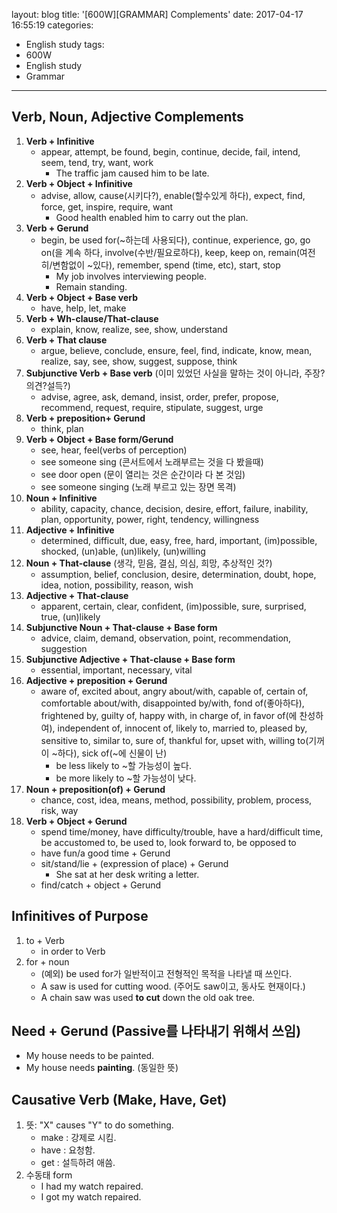 layout: blog
title: '[600W][GRAMMAR] Complements'
date: 2017-04-17 16:55:19
categories: 
- English study
tags:
- 600W
- English study
- Grammar
---

## Verb, Noun, Adjective Complements

1. **Verb + Infinitive**
    - appear, attempt, be found, begin, continue, decide, fail, intend, seem, tend, try, want, work
        - The traffic jam caused him to be late.
1. **Verb + Object + Infinitive**
    - advise, allow, cause(시키다?), enable(할수있게 하다), expect, find, force, get, inspire, require, want
        - Good health enabled him to carry out the plan.
2. **Verb + Gerund**
    - begin, be used for(~하는데 사용되다), continue, experience, go, go on(을 계속 하다, involve(수반/필요로하다), keep, keep on, remain(여전히/변함없이 ~있다), remember, spend (time, etc), start, stop
        - My job involves interviewing people.
        - Remain standing.
3. **Verb + Object + Base verb**
    - have, help, let, make
4. **Verb + Wh-clause/That-clause**
    - explain, know, realize, see, show, understand
5. **Verb + That clause**
    - argue, believe, conclude, ensure, feel, find, indicate, know, mean, realize, say, see, show, suggest, suppose, think
6. **Subjunctive Verb + Base verb** (이미 있었던 사실을 말하는 것이 아니라, 주장?의견?설득?)
    - advise, agree, ask, demand, insist, order, prefer, propose, recommend, request, require, stipulate, suggest, urge
1. **Verb + preposition+ Gerund**
    - think, plan
1. **Verb + Object + Base form/Gerund**
    - see, hear, feel(verbs of perception)
    - see someone sing (콘서트에서 노래부르는 것을 다 봤을때)
    - see door open (문이 열리는 것은 순간이라 다 본 것임)
    - see someone singing (노래 부르고 있는 장면 목격)
1. **Noun + Infinitive**
    - ability, capacity, chance, decision, desire, effort, failure, inability, plan, opportunity, power, right, tendency, willingness
1. **Adjective + Infinitive**
    - determined, difficult, due, easy, free, hard, important, (im)possible, shocked, (un)able, (un)likely, (un)willing
1. **Noun + That-clause** (생각, 믿음, 결심, 의심, 희망, 추상적인 것?)
    - assumption, belief, conclusion, desire, determination, doubt, hope, idea, notion, possibility, reason, wish
1. **Adjective + That-clause**
    - apparent, certain, clear, confident, (im)possible, sure, surprised, true, (un)likely
1. **Subjunctive Noun + That-clause + Base form**
    - advice, claim, demand, observation, point, recommendation, suggestion 
1. **Subjunctive Adjective + That-clause + Base form**
    - essential, important, necessary, vital
1. **Adjective + preposition + Gerund**
    - aware of, excited about, angry about/with, capable of, certain of, comfortable about/with, disappointed by/with, fond of(좋아하다), frightened by, guilty of, happy with, in charge of, in favor of(에 찬성하여), independent of, innocent of, likely to, married to, pleased by, sensitive to, similar to, sure of, thankful for, upset with, willing to(기꺼이 ~하다), sick of(~에 신물이 난)
        - be less likely to ~할 가능성이 높다.
        - be more likely to ~할 가능성이 낮다.
1. **Noun + preposition(of) + Gerund**
    - chance, cost, idea, means, method, possibility, problem, process, risk, way
1. **Verb + Object + Gerund**
    - spend time/money, have difficulty/trouble, have a hard/difficult time, be accustomed to, be used to, look forward to, be opposed to
    - have fun/a good time + Gerund
    - sit/stand/lie + (expression of place) + Gerund
        - She sat at her desk writing a letter.
    - find/catch + object + Gerund
    
    

## Infinitives of Purpose
1. to + Verb
    - in order to Verb
1. for + noun
    - (예외) be used for가 일반적이고 전형적인 목적을 나타낼 때 쓰인다.
    - A saw is used for cutting wood. (주어도 saw이고, 동사도 현재이다.)
    - A chain saw was used **to cut** down the old oak tree.

## Need + Gerund (Passive를 나타내기 위해서 쓰임)
- My house needs to be painted.
- My house needs **painting**. (동일한 뜻)

## Causative Verb (Make, Have, Get)
1. 뜻: "X" causes "Y" to do something.
    - make : 강제로 시킴.
    - have : 요청함.
    - get : 설득하려 애씀.
1. 수동태 form
    - I had my watch repaired.
    - I got my watch repaired.

